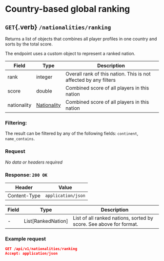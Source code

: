 <div class='panel fade js-scroll-anim' data-anim='fade'>

# Country-based global ranking

## `GET`{.verb} `/nationalities/ranking`

Returns a list of objects that combines all player profiles in one country and sorts by the total score.

The endpoint uses a custom object to represent a ranked nation.

| Field       | Type    | Description |
| ----------- | ------- | ----------- |
| rank        | integer | Overall rank of this nation. This is not affected by any filters |
| score       | double  | Combined score of all players in this nation |
| nationality | [Nationality](/documentation/objects#nationality) | Combined score of all players in this nation |

### Filtering:

The result can be filtered by any of the following fields: `continent`, `name_contains`.

### Request

_No data or headers required_

### Response: `200 OK`

| Header       | Value              |
| ------------ | ------------------ |
| Content-Type | `application/json` |

| Field | Type               | Description |
| ----- | ------------------ | ----------- |
| -     | List[RankedNation] | List of all ranked nations, sorted by score. See above for format. |

### Example request

```json
GET /api/v1/nationalities/ranking
Accept: application/json
```

</div>